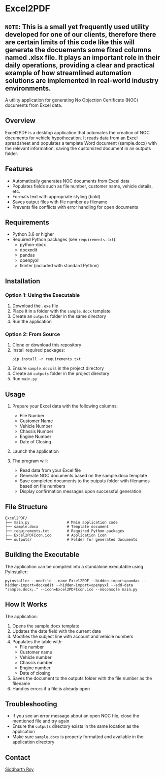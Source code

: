 # Excel2PDF

## `NOTE`: This is a small yet frequently used utility developed for one of our clients, therefore there are certain limits of this code like this will generate the docuements some fixed columns named .xlsx file. It plays an important role in their daily operations, providing a clear and practical example of how streamlined automation solutions are implemented in real-world industry environments.
 

A utility application for generating No Objection Certificate (NOC) documents from Excel data.

## Overview

Excel2PDF is a desktop application that automates the creation of NOC documents for vehicle hypothecation. It reads data from an Excel spreadsheet and populates a template Word document (sample.docx) with the relevant information, saving the customized document in an outputs folder.

## Features

- Automatically generates NOC documents from Excel data
- Populates fields such as file number, customer name, vehicle details, etc.
- Formats text with appropriate styling (bold)
- Saves output files with file number as filename
- Prevents file conflicts with error handling for open documents

## Requirements

- Python 3.6 or higher
- Required Python packages (see `requirements.txt`):
  - python-docx
  - docxedit
  - pandas
  - openpyxl
  - tkinter (included with standard Python)

## Installation

### Option 1: Using the Executable

1. Download the `.exe` file
2. Place it in a folder with the `sample.docx` template
3. Create an `outputs` folder in the same directory
4. Run the application

### Option 2: From Source

1. Clone or download this repository
2. Install required packages:
   ```
   pip install -r requirements.txt
   ```
3. Ensure `sample.docx` is in the project directory
4. Create an `outputs` folder in the project directory
5. Run `main.py`

## Usage

1. Prepare your Excel data with the following columns:
   - File Number
   - Customer Name
   - Vehicle Number
   - Chassis Number
   - Engine Number
   - Date of Closing

2. Launch the application

3. The program will:
   - Read data from your Excel file
   - Generate NOC documents based on the sample.docx template
   - Save completed documents to the outputs folder with filenames based on file numbers
   - Display confirmation messages upon successful generation

## File Structure

```
Excel2PDF/
├── main.py                 # Main application code
├── sample.docx             # Template document
├── requirements.txt        # Required Python packages
├── Excel2PDFIcon.ico       # Application icon
└── outputs/                # Folder for generated documents
```

## Building the Executable

The application can be compiled into a standalone executable using PyInstaller:

```
pyinstaller --onefile --name Excel2PDF --hidden-import=pandas --hidden-import=docxedit --hidden-import=openpyxl --add-data "sample.docx;." --icon=Excel2PDFIcon.ico --noconsole main.py
```

## How It Works

The application:
1. Opens the sample.docx template
2. Updates the date field with the current date
3. Modifies the subject line with account and vehicle numbers
4. Populates the table with:
   - File number
   - Customer name
   - Vehicle number
   - Chassis number
   - Engine number
   - Date of closing
5. Saves the document to the outputs folder with the file number as the filename
6. Handles errors if a file is already open

## Troubleshooting

- If you see an error message about an open NOC file, close the mentioned file and try again
- Ensure the `outputs` directory exists in the same location as the application
- Make sure `sample.docx` is properly formatted and available in the application directory

## Contact

[Siddharth Roy](https://www.linkedin.com/in/siddharth--roy/)

